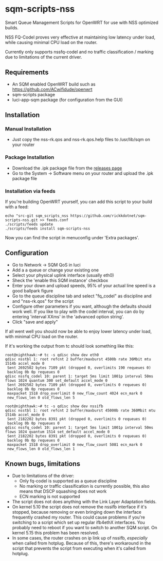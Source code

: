 # sqm-scripts-nss
Smart Queue Management Scripts for OpenWRT for use with NSS optimized builds.

NSS FQ-Codel proves very effective at maintaining low latency under load, while causing minimal CPU load on the router. 

Currently only supports nssfq-codel and no traffic classification / marking due to limitations of the current driver. 

## Requirements

* An SQM enabled OpenWRT build such as https://github.com/ACwifidude/openwrt
* sqm-scripts package
* luci-app-sqm package (for configuration from the GUI)

## Installation

### Manual Installation

* Just copy the nss-rk.qos and nss-rk.qos.help files to /usr/lib/sqm on your router

### Package Installation

* Download the .ipk package file from the [releases page](https://github.com/rickkdotnet/sqm-scripts-nss/releases/tag/ipk)
* Go to the System -> Software menu on your router and upload the .ipk package file

### Installation via feeds

If you're building OpenWRT yourself, you can add this script to your build with a feed: 

    echo "src-git sqm_scripts_nss https://github.com/rickkdotnet/sqm-scripts-nss.git >> feeds.conf
    ./scripts/feeds update
    ./scripts/feeds install sqm-scripts-nss
 
 Now you can find the script in menuconfig under 'Extra packages'.

## Configuration 

* Go to Network -> SQM QoS in luci
* Add a a queue or change your existing one
* Select your physical uplink interface (usually eth0)  
* Sheck the 'enable this SQM instance' checkbox
* Enter your down and upload speeds, 95% of your actual line speed is a good ballpark figure
* Go to the queue discipline tab and select "fq_codel" as discipline and and "nss-rk.qos" for the script
* Configure other parameters if you want, although the defaults should work well. If you like to play with the codel interval, you can do by entering 'interval XXms' in the 'advanced option string'. 
* Click "save and apply" 

If all went well you should now be able to enjoy lower latency under load, with minimal CPU load on the router. 

If it's working the output from tc should look something like this: 

    root@nighthawk:~# tc -s qdisc show dev eth0
    qdisc nsstbl 1: root refcnt 2 buffer/maxburst 4500b rate 36Mbit mtu 1514b accel_mode 0
     Sent 2692502 bytes 7109 pkt (dropped 0, overlimits 190 requeues 0)
     backlog 0b 0p requeues 0
    qdisc nssfq_codel 10: parent 1: target 5ms limit 1001p interval 50ms flows 1024 quantum 300 set_default accel_mode 0
     Sent 2692502 bytes 7109 pkt (dropped 0, overlimits 0 requeues 0)
     backlog 0b 0p requeues 0
     maxpacket 1518 drop_overlimit 0 new_flow_count 4024 ecn_mark 0
     new_flows_len 0 old_flows_len 5

    root@nighthawk:~# tc -s qdisc show dev nssifb
    qdisc nsstbl 1: root refcnt 2 buffer/maxburst 45000b rate 360Mbit mtu 1514b accel_mode 0
     Sent 2182202 bytes 8391 pkt (dropped 0, overlimits 0 requeues 0)
     backlog 0b 0p requeues 0
    qdisc nssfq_codel 10: parent 1: target 5ms limit 1001p interval 50ms flows 1024 quantum 1514 set_default accel_mode 0
     Sent 2182202 bytes 8391 pkt (dropped 0, overlimits 0 requeues 0)
     backlog 0b 0p requeues 0
     maxpacket 1518 drop_overlimit 0 new_flow_count 5081 ecn_mark 0
     new_flows_len 0 old_flows_len 1



## Known bugs, limitations


* Due to limitations of the driver:
    * Only fq-codel is supported as a queue discipline
    * No marking or traffic classification is currently possible, this also means that DSCP squashing does not work
    * ECN marking is not supported
* The script does not does anything with the Link Layer Adaptation fields. 
* On kernel 5.10 the script does not remove the nssifb interface if it's stopped, because removing or even bringing down the interface frequently crashed my router. This could cause problems if you're switching to a script which set up regular ifb4ethX interfaces. You probably need to reboot if you want to switch to another SQM script. On kernel 5.15 this problem has been resolved. 
* In some cases, the router crashes on ip link up of nssifb, *especially* when called from hotplug. Because of this, there's workaround in the script that prevents the script from executing when it's called from hotplug.  




